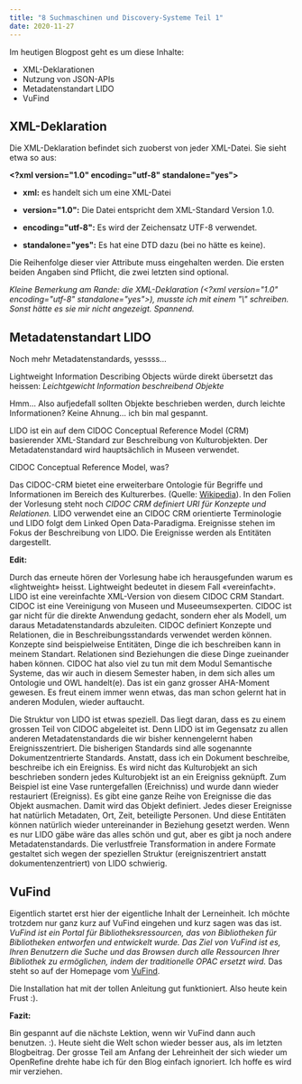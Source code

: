 ```yaml
---
title: "8 Suchmaschinen und Discovery-Systeme Teil 1"
date: 2020-11-27
---
```


Im heutigen Blogpost geht es um diese Inhalte:
* XML-Deklarationen
* Nutzung von JSON-APIs
* Metadatenstandart LIDO
* VuFind 




## XML-Deklaration

Die XML-Deklaration befindet sich zuoberst von jeder XML-Datei. Sie sieht etwa so aus:

**\<?xml version="1.0" encoding="utf-8" standalone="yes">**

* **xml:** es handelt sich um eine XML-Datei

* **version="1.0":** Die Datei entspricht dem XML-Standard Version 1.0.

* **encoding="utf-8":** Es wird der Zeichensatz UTF-8 verwendet.

* **standalone="yes":** Es hat eine DTD dazu (bei no hätte es keine).

Die Reihenfolge dieser vier Attribute muss eingehalten werden. Die ersten beiden Angaben sind Pflicht, die zwei letzten sind optional.

*Kleine Bemerkung am Rande: die XML-Deklaration (\<?xml version="1.0" encoding="utf-8" standalone="yes">), musste ich mit einem "\\" schreiben. Sonst hätte es sie mir nicht angezeigt. Spannend.*


## Metadatenstandart LIDO

Noch mehr Metadatenstandards, yessss…

Lightweight Information Describing Objects würde direkt übersetzt das heissen: *Leichtgewicht Information beschreibend Objekte*

Hmm… Also aufjedefall sollten Objekte beschrieben werden, durch leichte Informationen? Keine Ahnung… ich bin mal gespannt.

LIDO ist ein auf dem CIDOC Conceptual Reference Model (CRM) basierender XML-Standard zur Beschreibung von Kulturobjekten. Der Metadatenstandard wird hauptsächlich in Museen  verwendet.

CIDOC Conceptual Reference Model, was? 

Das CIDOC-CRM bietet eine erweiterbare Ontologie für Begriffe und Informationen im Bereich des Kulturerbes. (Quelle: [Wikipedia]( https://de.wikipedia.org/wiki/CIDOC_Conceptual_Reference_Model)). In den Folien der Vorlesung steht noch *CIDOC CRM definiert URI für Konzepte und Relationen.* 
LIDO verwendet eine an CIDOC CRM orientierte Terminologie und LIDO folgt dem Linked Open Data-Paradigma. 
Ereignisse stehen im Fokus der Beschreibung von LIDO. Die Ereignisse werden als Entitäten dargestellt. 

**Edit:**

Durch das erneute hören der Vorlesung habe ich herausgefunden warum es «lightweight» heisst. Lightweight bedeutet in diesem Fall «vereinfacht». LIDO ist eine vereinfachte XML-Version von diesem CIDOC CRM Standart. CIDOC ist eine Vereinigung von Museen und Museeumsexperten. CIDOC ist gar nicht für die direkte Anwendung gedacht, sondern eher als Modell, um daraus Metadatenstandards abzuleiten. CIDOC definiert Konzepte und Relationen, die in Beschreibungsstandards verwendet werden können. Konzepte sind beispielweise Entitäten, Dinge die ich beschreiben kann in meinem Standart. Relationen sind Beziehungen die diese Dinge zueinander haben können. CIDOC hat also viel zu tun mit dem Modul Semantische Systeme, das wir auch in diesem Semester haben, in dem sich alles um Ontologie und OWL handelt(e). Das ist ein ganz grosser AHA-Moment gewesen. Es freut einem immer wenn etwas, das man schon gelernt hat in anderen Modulen, wieder auftaucht. 

Die Struktur von LIDO ist etwas speziell. Das liegt daran, dass es  zu einem grossen Teil von CIDOC abgeleitet ist. Denn LIDO ist im Gegensatz zu allen anderen Metadatenstandards die wir bisher kennengelernt haben Ereignisszentriert. Die bisherigen Standards sind alle sogenannte Dokumentzentrierte Standards. Anstatt, dass ich ein Dokument beschreibe, beschreibe ich ein Ereigniss. Es wird nicht das Kulturobjekt an sich beschrieben sondern jedes Kulturobjekt ist an ein Ereigniss geknüpft. Zum Beispiel ist eine Vase runtergefallen (Ereichniss) und wurde dann wieder restauriert (Ereigniss). Es gibt eine ganze Reihe von Ereignisse die das Objekt ausmachen. Damit wird das Objekt definiert. Jedes dieser Ereignisse hat natürlich Metadaten, Ort, Zeit, beteiligte Personen. Und diese Entitäten können natürlich wieder untereinander in Beziehung gesetzt werden.  Wenn es nur LIDO gäbe wäre das alles schön und gut, aber es gibt ja noch andere Metadatenstandards. Die verlustfreie Transformation in andere Formate gestaltet sich wegen der speziellen Struktur (ereigniszentriert anstatt dokumentenzentriert) von LIDO schwierig. 

## VuFind
Eigentlich startet erst hier der eigentliche Inhalt der Lerneinheit. Ich möchte trotzdem nur ganz kurz auf VuFind eingehen und kurz sagen was das ist. 
*VuFind ist ein Portal für Bibliotheksressourcen, das von Bibliotheken für Bibliotheken entworfen und entwickelt wurde. Das Ziel von VuFind ist es, Ihren Benutzern die Suche und das Browsen durch alle Ressourcen Ihrer Bibliothek zu ermöglichen, indem der traditionelle OPAC ersetzt wird.* Das steht so auf der Homepage vom [VuFind](https://vufind.org/vufind/).

Die Installation hat mit der tollen Anleitung gut funktioniert. Also heute kein Frust :).

**Fazit:**

Bin gespannt auf die nächste Lektion, wenn wir VuFind dann auch benutzen. :). Heute sieht die Welt schon wieder besser aus, als im letzten Blogbeitrag. Der grosse Teil am Anfang der Lehreinheit der sich wieder um OpenRefine drehte habe ich für den Blog einfach ignoriert. Ich hoffe es wird mir verziehen. 
